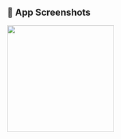 <h2>📱 App Screenshots</h2>

[  <img src="https://github.com/user-attachments/assets/104e3b6f-e23f-41b6-9652-2438208afd0f" width="250"/>](https://github.com/user-attachments/assets/104e3b6f-e23f-41b6-9652-2438208afd0f)


